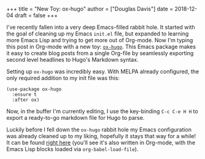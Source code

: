 +++
title = "New Toy: ox-hugo"
author = ["Douglas Davis"]
date = 2018-12-04
draft = false
+++

I've recently fallen into a very deep Emacs-filled rabbit hole. It
started with the goal of cleaning up my Emacs `init.el` file, but
expanded to learning more Emacs Lisp and trying to get more out of
Org-mode. Now I'm typing this post in Org-mode with a new toy:
[`ox-hugo`](https://ox-hugo.scripter.co/). This Emacs package makes it easy to create blog posts
from a single Org-file by seamlessly exporting second level
headlines to Hugo's Markdown syntax.

Setting up `ox-hugo` was incredibly easy. With MELPA already
configured, the only required addition to my init file was this:

```emacs-lisp
(use-package ox-hugo
  :ensure t
  :after ox)
```

Now, in the buffer I'm currently editing, I use the key-binding
`C-c C-e H H` to export a ready-to-go markdown file for Hugo to
parse.

Luckily before I fell down the `ox-hugo` rabbit hole my Emacs
configuration was already cleaned up to my liking, hopefully it
stays that way for a while! It can be found [right here](https://github.com/drdavis/dotfiles/blob/master/emacs/emacs-init.org) (you'll see
it's also written in Org-mode, with the Emacs Lisp blocks loaded
via `org-babel-load-file`).

